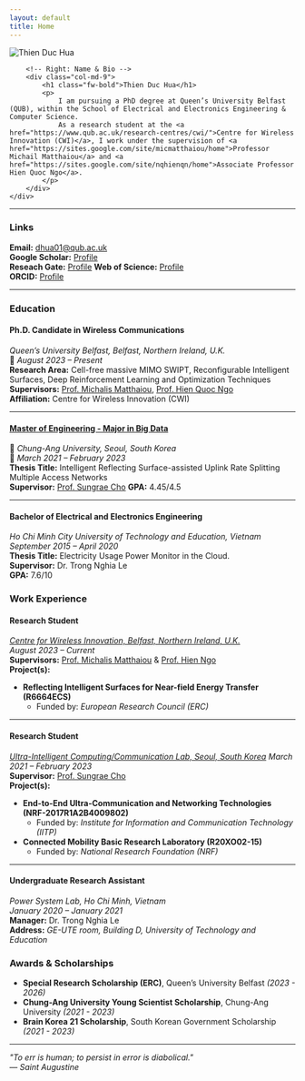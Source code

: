 ```yaml
---
layout: default
title: Home
---
```


<div class="container">
    <div class="row align-items-center">
        <!-- Left: Profile Image -->
        <div class="col-md-3 text-center">
            <img src="{{ '/assets/thienhua_portrait.png' | relative_url }}" alt="Thien Duc Hua" class="img-fluid rounded-circle" style="max-width: 150px;">
        </div>
        
        <!-- Right: Name & Bio -->
        <div class="col-md-9">
            <h1 class="fw-bold">Thien Duc Hua</h1>
            <p>
                I am pursuing a PhD degree at Queen’s University Belfast (QUB), within the School of Electrical and Electronics Engineering & Computer Science.
                As a research student at the <a href="https://www.qub.ac.uk/research-centres/cwi/">Centre for Wireless Innovation (CWI)</a>, I work under the supervision of <a href="https://sites.google.com/site/micmatthaiou/home">Professor Michail Matthaiou</a> and <a href="https://sites.google.com/site/nqhienqn/home">Associate Professor Hien Quoc Ngo</a>.
            </p>
        </div>
    </div>
</div>

---

### Links
**Email:** [dhua01@qub.ac.uk](mailto:dhua01@qub.ac.uk)  
**Google Scholar:** [Profile](https://scholar.google.com/citations?hl=en&user=UpJlLesAAAAJ)  
**Reseach Gate:** [Profile](https://www.researchgate.net/profile/Thien-Hua-2?ev=hdr_xprf)
**Web of Science:** [Profile](https://www.webofscience.com/wos/author/record/ISA-6510-2023)  
**ORCID:** [Profile](https://orcid.org/0009-0004-0567-5880)  

---

### Education

#### **Ph.D. Candidate in Wireless Communications**  
*Queen’s University Belfast, Belfast, Northern Ireland, U.K.*  
📅 *August 2023 – Present*  
**Research Area:** Cell-free massive MIMO SWIPT, Reconfigurable Intelligent Surfaces, Deep Reinforcement Learning and Optimization Techniques  
**Supervisors:** [Prof. Michalis Matthaiou](https://sites.google.com/site/micmatthaiou/home), [Prof. Hien Quoc Ngo](https://sites.google.com/site/nqhienqn/home)  
**Affiliation:** Centre for Wireless Innovation (CWI)  

---

#### [**Master of Engineering - Major in Big Data**](https://drive.google.com/file/d/1zfK5DIXh9ELMOHaB1yTN_5Fut1erDO3l/view?usp=sharing)  
📍 *Chung-Ang University, Seoul, South Korea*  
📅 *March 2021 – February 2023*  
**Thesis Title:** Intelligent Reflecting Surface-assisted Uplink Rate Splitting Multiple Access Networks  
**Supervisor:** [Prof. Sungrae Cho](https://sites.google.com/uclab.re.kr/srcho) 
**GPA:** 4.45/4.5

---

#### **Bachelor of Electrical and Electronics Engineering**  
*Ho Chi Minh City University of Technology and Education, Vietnam*  
*September 2015 – April 2020*  
**Thesis Title:** Electricity Usage Power Monitor in the Cloud.  
**Supervisor:** Dr. Trong Nghia Le  
**GPA:** 7.6/10

### Work Experience

#### **Research Student**  
[*Centre for Wireless Innovation, Belfast, Northern Ireland, U.K.*](https://www.qub.ac.uk/research-centres/cwi/)  
*August 2023 – Current*  
**Supervisors:** [Prof. Michalis Matthaiou](https://sites.google.com/site/micmatthaiou/home) & [Prof. Hien Ngo](https://sites.google.com/site/nqhienqn/home)  
**Project(s):**  
- **Reflecting Intelligent Surfaces for Near-field Energy Transfer (R6664ECS)**  
  - Funded by: *European Research Council (ERC)*  

---

#### **Research Student**  
[*Ultra-Intelligent Computing/Communication Lab, Seoul, South Korea*](https://uclab.re.kr/index.html)
*March 2021 – February 2023*  
**Supervisor:** [Prof. Sungrae Cho](https://sites.google.com/uclab.re.kr/srcho)  
**Project(s):**  
- **End-to-End Ultra-Communication and Networking Technologies (NRF-2017R1A2B4009802)**  
  - Funded by: *Institute for Information and Communication Technology (IITP)*  
- **Connected Mobility Basic Research Laboratory (R20XO02-15)**  
  - Funded by: *National Research Foundation (NRF)*  

---

#### **Undergraduate Research Assistant**  
*Power System Lab, Ho Chi Minh, Vietnam*  
*January 2020 – January 2021*  
**Manager:** Dr. Trong Nghia Le  
**Address:** *GE-UTE room, Building D, University of Technology and Education*  


### Awards & Scholarships  

- **Special Research Scholarship (ERC)**, Queen’s University Belfast *(2023 - 2026)*  
- **Chung-Ang University Young Scientist Scholarship**, Chung-Ang University *(2021 - 2023)*  
- **Brain Korea 21 Scholarship**, South Korean Government Scholarship *(2021 - 2023)*


---

*"To err is human; to persist in error is diabolical."*  
— *Saint Augustine*  
